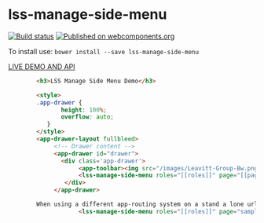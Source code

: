 # lss-manage-side-menu
[![Build status](https://ci.appveyor.com/api/projects/status/t2n1whcpamse2sy9/branch/master?svg=true)](https://ci.appveyor.com/project/aarondrabeck/lss-manage-side-menu/branch/master)
[![Published on webcomponents.org](https://img.shields.io/badge/webcomponents.org-published-blue.svg)](https://www.webcomponents.org/element/LssPolymerElements/lss-manage-side-menu)

To install use: `bower install --save lss-manage-side-menu`

[ LIVE DEMO AND API ](https://www.webcomponents.org/element/LssPolymerElements/lss-manage-side-menu)

```html
        <h3>LSS Manage Side Menu Demo</h3>

        <style>
        .app-drawer {
               height: 100%;
               overflow: auto;
           }
        </style>
        <app-drawer-layout fullbleed>
             <!-- Drawer content -->
             <app-drawer id="drawer">
               <div class='app-drawer'>
                    <app-toolbar><img src="/images/Leavitt-Group-Bw.png" alt="Leavitt Group"></app-toolbar>
                    <lss-manage-side-menu roles="[[roles]]" page="[[page]]" id="LssManageAppDrawer"></lss-manage-side-menu>
                </div>
             </app-drawer>

        When using a different app-routing system on a stand a lone url you can simply replace the page tag with the name.
                    <lss-manage-side-menu roles="[[roles]]" page="sample-app" id="LssManageAppDrawer"></lss-manage-side-menu>
        
        
```
